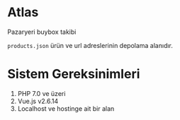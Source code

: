 # Atlas
Pazaryeri buybox takibi
 
<code>products.json</code> ürün ve url adreslerinin depolama alanıdır. 


# Sistem Gereksinimleri
1. PHP 7.0 ve üzeri
2. Vue.js v2.6.14
3. Localhost ve hostinge ait bir alan

 
